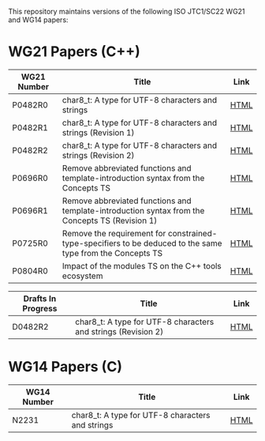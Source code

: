 This repository maintains versions of the following
ISO JTC1/SC22 WG21 and WG14 papers:

# WG21 Papers (C++)

WG21 Number     | Title | Link
--------------- | ----- | ----
P0482R0         | char8_t: A type for UTF-8 characters and strings | [HTML](http://htmlpreview.github.io/?https://github.com/tahonermann/std-proposals/blob/master/p0482r0.html)
P0482R1         | char8_t: A type for UTF-8 characters and strings (Revision 1) | [HTML](http://htmlpreview.github.io/?https://github.com/tahonermann/std-proposals/blob/master/p0482r1.html)
P0482R2         | char8_t: A type for UTF-8 characters and strings (Revision 2) | [HTML](http://htmlpreview.github.io/?https://github.com/tahonermann/std-proposals/blob/master/p0482r2.html)
P0696R0         | Remove abbreviated functions and template-introduction syntax from the Concepts TS | [HTML](http://htmlpreview.github.io/?https://github.com/tahonermann/std-proposals/blob/master/p0696r0.html)
P0696R1         | Remove abbreviated functions and template-introduction syntax from the Concepts TS (Revision 1) | [HTML](http://htmlpreview.github.io/?https://github.com/tahonermann/std-proposals/blob/master/p0696r1.html)
P0725R0         | Remove the requirement for constrained-type-specifiers to be deduced to the same type from the Concepts TS | [HTML](http://htmlpreview.github.io/?https://github.com/tahonermann/std-proposals/blob/master/p0725r0.html)
P0804R0         | Impact of the modules TS on the C++ tools ecosystem | [HTML](http://htmlpreview.github.io/?https://github.com/tahonermann/std-proposals/blob/master/p0804r0.html)

Drafts In Progress | Title | Link
------------------ | ----- | ----
D0482R2         | char8_t: A type for UTF-8 characters and strings (Revision 2) | [HTML](http://htmlpreview.github.io/?https://github.com/tahonermann/std-proposals/blob/master/d0482r2.html)

# WG14 Papers (C)

WG14 Number     | Title | Link
--------------- | ----- | ----
N2231           | char8_t: A type for UTF-8 characters and strings | [HTML](http://htmlpreview.github.io/?https://github.com/tahonermann/std-proposals/blob/master/n2231.html)
